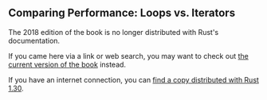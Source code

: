 ## Comparing Performance: Loops vs. Iterators

The 2018 edition of the book is no longer distributed with Rust's documentation.

If you came here via a link or web search, you may want to check out [the current version of the book](../ch13-04-performance.html) instead.

If you have an internet connection, you can [find a copy distributed with Rust 1.30](https://doc.rust-lang.org/1.30.0/book/2018-edition/ch13-04-performance.html).